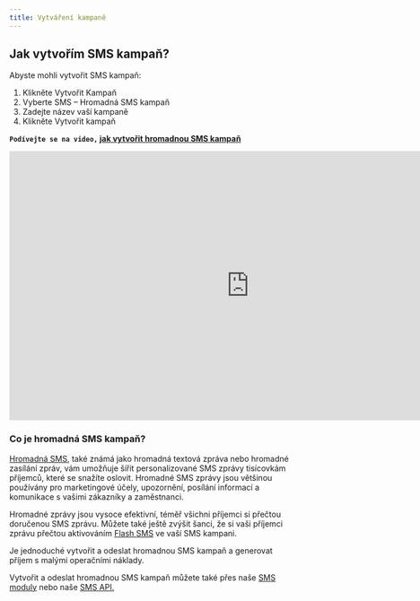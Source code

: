 ```yaml
---
title: Vytváření kampaně
---
```


## Jak vytvořím SMS kampaň?
Abyste mohli vytvořit SMS kampaň:
1.	Klikněte Vytvořit Kampaň
2.	Vyberte SMS – Hromadná SMS kampaň
3.	Zadejte název vaší kampaně
4.	Klikněte Vytvořit kampaň

**`Podívejte se na video,` [jak vytvořit hromadnou SMS kampaň](https://www.youtube.com/watch?v=9yhHs7WUFfA&list=PL3m8jKRwlM0sXKJPOldIENxGAUwBhsmvm&index=1&t=0s)**

<iframe width="854" height="480" src="https://www.youtube.com/embed/9yhHs7WUFfA?list=PL3m8jKRwlM0sXKJPOldIENxGAUwBhsmvm" frameborder="0" allow="autoplay; encrypted-media" allowfullscreen></iframe>

### Co je hromadná SMS kampaň?
[Hromadná SMS](https://www.bulkgate.com/cs/reseni/sms#hromadna-sms), také známá jako hromadná textová zpráva nebo hromadné zasílání zpráv, vám umožňuje šířit personalizované SMS zprávy tisícovkám příjemců, které se snažíte oslovit.
Hromadné SMS zprávy jsou většinou používány pro marketingové účely, upozornění, posílání informací a komunikace s vašimi zákazníky a zaměstnanci.

Hromadné zprávy jsou vysoce efektivní, téměř všichni příjemci si přečtou doručenou SMS zprávu. Můžete také ještě zvýšit šanci, že si vaši příjemci zprávu přečtou aktivováním [Flash SMS](flash-sms.md#co-je-to-flash-sms) ve vaší SMS kampani.

Je jednoduché vytvořit a odeslat hromadnou SMS kampaň a generovat příjem s malými operačními náklady. 

Vytvořit a odeslat hromadnou SMS kampaň můžete také přes naše [SMS moduly](https://www.bulkgate.com/cs/sms-modul/) nebo naše [SMS API.](https://www.bulkgate.com/cs/vyvojari/sms-api/)

